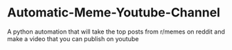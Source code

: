 # Automatic-Meme-Youtube-Channel
A python automation that will take the top posts from r/memes on reddit and make a video that you can publish on youtube
